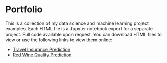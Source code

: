 # Portfolio

This is a collection of my data science and machine learning project examples. Each HTML file is a Jupyter notebook export for a separate project. Full code available upon request. You can download HTML files to view or use the following links to view them online:
- [Travel Insurance Prediction](https://html-preview.github.io/?url=https://github.com/ramunen/portfolio/blob/main/TravelInsurancePrediction.html)
- [Red Wine Quality Prediction](https://html-preview.github.io/?url=https://github.com/ramunen/portfolio/blob/main/RedWineQualityPrediction.html)
